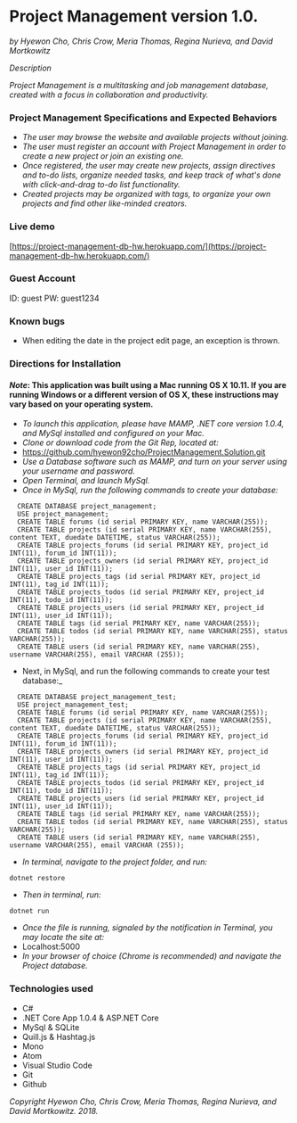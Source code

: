 # Project Management version 1.0.
_by Hyewon Cho, Chris Crow, Meria Thomas, Regina Nurieva, and David Mortkowitz_

*Description*

_Project Management is a multitasking and job management database, created with a focus in collaboration and productivity._


### Project Management Specifications and Expected Behaviors

* _The user may browse the website and available projects without joining._
* _The user must register an account with Project Management in order to create a new project or join an existing one._
* _Once registered, the user may create new projects, assign directives and to-do lists, organize needed tasks, and keep track of what's done with click-and-drag to-do list functionality._
* _Created projects may be organized with tags, to organize your own projects and find other like-minded creators._

### Live demo
[https://project-management-db-hw.herokuapp.com/](https://project-management-db-hw.herokuapp.com/)

### Guest Account
ID: guest
PW: guest1234


### Known bugs
* When editing the date in the project edit page, an exception is thrown.


### Directions for Installation
#### *Note*: This application was built using a Mac running OS X 10.11. If you are running Windows or a different version of OS X, these instructions may vary based on your operating system.

* _To launch this application, please have MAMP, .NET core version 1.0.4, and MySql installed and configured on your Mac._
* _Clone or download code from the Git Rep, located at:_
* https://github.com/hyewon92cho/ProjectManagement.Solution.git
* _Use a Database software such as MAMP, and turn on your server using your username and password._ 
* _Open Terminal, and launch MySql._
* _Once in MySql, run the following commands to create your database:_
```
  CREATE DATABASE project_management;
  USE project_management;
  CREATE TABLE forums (id serial PRIMARY KEY, name VARCHAR(255));
  CREATE TABLE projects (id serial PRIMARY KEY, name VARCHAR(255), content TEXT, duedate DATETIME, status VARCHAR(255));
  CREATE TABLE projects_forums (id serial PRIMARY KEY, project_id INT(11), forum_id INT(11));
  CREATE TABLE projects_owners (id serial PRIMARY KEY, project_id INT(11), user_id INT(11));
  CREATE TABLE projects_tags (id serial PRIMARY KEY, project_id INT(11), tag_id INT(11));
  CREATE TABLE projects_todos (id serial PRIMARY KEY, project_id INT(11), todo_id INT(11));
  CREATE TABLE projects_users (id serial PRIMARY KEY, project_id INT(11), user_id INT(11));
  CREATE TABLE tags (id serial PRIMARY KEY, name VARCHAR(255));  
  CREATE TABLE todos (id serial PRIMARY KEY, name VARCHAR(255), status VARCHAR(255));
  CREATE TABLE users (id serial PRIMARY KEY, name VARCHAR(255), username VARCHAR(255), email VARCHAR (255));
```
* Next, in MySql, and run the following commands to create your test database:_
```
  CREATE DATABASE project_management_test;
  USE project_management_test;
  CREATE TABLE forums (id serial PRIMARY KEY, name VARCHAR(255));
  CREATE TABLE projects (id serial PRIMARY KEY, name VARCHAR(255), content TEXT, duedate DATETIME, status VARCHAR(255));
  CREATE TABLE projects_forums (id serial PRIMARY KEY, project_id INT(11), forum_id INT(11));
  CREATE TABLE projects_owners (id serial PRIMARY KEY, project_id INT(11), user_id INT(11));
  CREATE TABLE projects_tags (id serial PRIMARY KEY, project_id INT(11), tag_id INT(11));
  CREATE TABLE projects_todos (id serial PRIMARY KEY, project_id INT(11), todo_id INT(11));
  CREATE TABLE projects_users (id serial PRIMARY KEY, project_id INT(11), user_id INT(11));
  CREATE TABLE tags (id serial PRIMARY KEY, name VARCHAR(255));  
  CREATE TABLE todos (id serial PRIMARY KEY, name VARCHAR(255), status VARCHAR(255));
  CREATE TABLE users (id serial PRIMARY KEY, name VARCHAR(255), username VARCHAR(255), email VARCHAR (255));
```
* _In terminal, navigate to the project folder, and run:_

```
dotnet restore
```
* _Then in terminal, run:_

```
dotnet run
```
* _Once the file is running, signaled by the notification in Terminal, you may locate the site at:_
* Localhost:5000 
* _In your browser of choice (Chrome is recommended) and navigate the Project  database._

### Technologies used
* C# 
* .NET Core App 1.0.4 & ASP.NET Core
* MySql & SQLite
* Quill.js & Hashtag.js
* Mono
* Atom
* Visual Studio Code
* Git
* Github



*Copyright* _Hyewon Cho, Chris Crow, Meria Thomas, Regina Nurieva, and David Mortkowitz. 2018._
